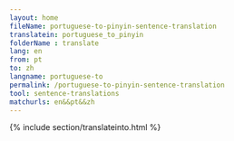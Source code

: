 ```yaml
---
layout: home
fileName: portuguese-to-pinyin-sentence-translation
translatein: portuguese_to_pinyin
folderName : translate
lang: en
from: pt
to: zh
langname: portuguese-to
permalink: /portuguese-to-pinyin-sentence-translation
tool: sentence-translations
matchurls: en&&pt&&zh
---
```

{% include section/translateinto.html %}
